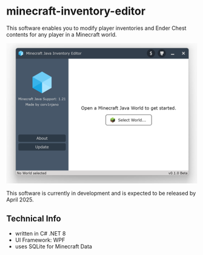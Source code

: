 # minecraft-inventory-editor

This software enables you to modify player inventories and Ender Chest contents for any player in a Minecraft world.

![Minecraft Java Inventory Editor User Interface](docs/img/minecraft_java_inventory_editor.png)

This software is currently in development and is expected to be released by April 2025.

## Technical Info

- written in C# .NET 8
- UI Framework: WPF
- uses SQLite for Minecraft Data